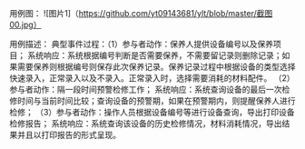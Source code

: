 用例图：
![图片1]（https://github.com/yt09143681/ylt/blob/master/截图00.jpg）

用例描述： 典型事件过程：（1）参与者动作：保养人提供设备编号以及保养项目； 系统响应：系统根据编号判断是否需要保养，不需要留记录则删除记录；如果需要保养则根据编号则保存此次保养记录。保养记录过程中根据设备的类型选择快速录入，正常录入以及不录入。正常录入时，选择需要消耗的材料配件。 （2）参与者动作：隔一段时间预警检修工作； 系统响应：系统查询设备的最后一次检修时间与当前时间比较；查询设备的预警期，如果在预警期内，则提醒保养人进行检修； （3）参与者动作：操作人员根据设备编号等进行设备查询，导出打印设备检修报告； 系统响应：系统查询该设备的历史检修情况，材料消耗情况，导出结果并且以打印报告的形式呈现。
